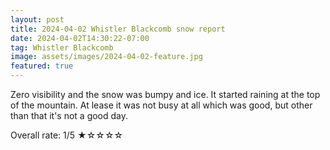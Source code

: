 ```yaml
---
layout: post
title: 2024-04-02 Whistler Blackcomb snow report
date: 2024-04-02T14:30:22-07:00
tag: Whistler Blackcomb
image: assets/images/2024-04-02-feature.jpg
featured: true
---
```


Zero visibility and the snow was bumpy and ice. It started raining at the top of the mountain. At lease it was not busy at all which was good, but other than that it's not a good day.

Overall rate: 1/5 ★☆☆☆☆
